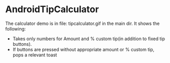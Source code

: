AndroidTipCalculator
====================
The calculator demo is in file: tipcalculator.gif in the main dir. It shows the following:
* Takes only numbers for Amount and % custom tip(in addition to fixed tip buttons).
* If buttons are pressed without appropriate amount or % custom tip, pops a relevant toast
